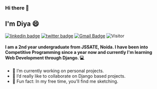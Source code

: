 ### Hi there 👋

## I'm Diya 😄
[![linkedin badge](https://img.shields.io/badge/diyajaiswal11-30302f?style=flat&logo=linkedin)](https://www.linkedin.com/in/diyajaiswal11)
[![twitter badge](https://img.shields.io/badge/@diyajaiswal_11-30302f?style=flat&logo=twitter)](https://twitter.com/diyajaiswal_11)
[![Gmail Badge](https://img.shields.io/badge/shubhijaiswal2000@gmail.com-30302f?style=flat&logo=Gmail&logoColor=red)](mailto:shubhijaiswal2000@gmail.com)
![Visitor](https://visitor-badge.glitch.me/badge?page_id=diyajaiswal11.diyajaiswal11)
</br>

#### I am a 2nd year undergraduate from JSSATE, Noida. I have been into Competitive Programming since a year now and currently I'm learning Web Development through Django. 💻

- 🔭 I’m currently working on personal projects.
- 👯 I’d really like to collaborate on Django based projects.
- 🎨 Fun fact: In my free time, you'll find me sketching.
<!--
**diyajaiswal11/diyajaiswal11** is a ✨ _special_ ✨ repository because its `README.md` (this file) appears on your GitHub profile.

Here are some ideas to get you started:


- 🌱 I’m currently learning ...
- 👯 I’m looking to collaborate on ...
- 🤔 I’m looking for help with ...
- 💬 Ask me about ...
- 📫 How to reach me: ...
- 😄 Pronouns: ...
- ⚡ Fun fact: ...
-->

